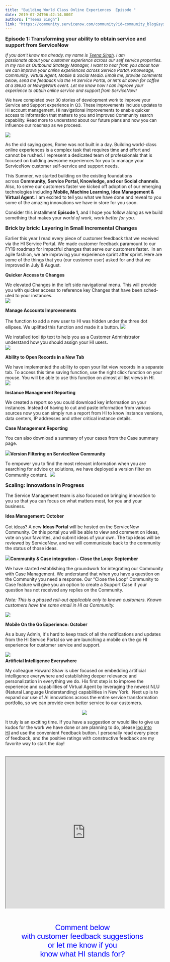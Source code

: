 ```yaml
---
title: "Building World Class Online Experiences  Episode "
date: 2019-07-24T06:42:14.000Z
authors: ["Teena Singh"]
link: "https://community.servicenow.com/community?id=community_blog&sys_id=7f31368adb7abf800be6a345ca9619d4"
---
```

<p><span style="font-size: 12pt;"><strong> Episode 1: Transforming your ability to obtain service and support from ServiceNow </strong></span></p>
<p><span style="font-size: 10pt;"><em>If you don’t know me already, my name is <a title="Teena Singh LinkedIn" href="https://www.linkedin.com/in/teenasingh/" target="_blank" rel="noopener noreferrer nofollow">Teena Singh</a>. I am passionate </em><em>about </em><em>your </em><em>customer</em><em> experience</em><em> across our self service </em><em>properties</em><em>. In my role as Outbound Strategy Manager, I want to hear from you about how we can improve your online experiences across Service Portal, Knowledge, Community, Virtual Agent, Mobile &amp; Social Media. Email me</em><em>, provide comments below, send me feedback via the HI Service Portal, or let&#39;s sit down for coffee at a SNUG or </em><em>Now&#64;Work</em><em> event.</em><em> Let me know how I can improve your experience to obtain online service and </em><em>s</em><em>upport from ServiceNow!</em> </span></p>
<p><span style="font-size: 10pt;">We have completed over 30 stories of development work to improve your Service and Support experience in Q3. These improvements include updates to HI account management, HI navigational improvements to enable quicker access to information that matters to you and improved Community search capability. Read more to understand about our future plans and how you can influence our roadmap as we proceed. </span></p>
<p><strong><img style="max-width: 100%; max-height: 480px;" src="https://community.servicenow.com/51d06926db5b7700d58ea345ca961940.iix" /></strong></p>
<p>As the old saying goes, Rome was not built in a day. Building world-class online experiences is a complex task that requires time and effort and cannot be rushed. I represent a dedicated team of professionals that is focused on building awesome experiences for you to manage your ServiceNow customer self-service and support needs.   </p>
<p>This Summer, we started building on the existing foundations across <strong>Community, Service Portal, Knowledge, and our Social channels</strong>. Also, to serve our customers faster we kicked off adoption of our emerging technologies including <strong>Mobile, Machine Learning, Idea Management &amp; Virtual Agent</strong>. I am excited to tell you what we have done and reveal to you some of the amazing innovations we have in store for you soon.   </p>
<p>Consider this installment <strong>Episode 1</strong><strong>,</strong> and I hope you follow along as we build something that makes your <em>world of work, work better for you</em>. </p>
<p><span style="font-size: 12pt;"><strong>Brick by brick:</strong><strong> Layering in Small Incremental Changes </strong> </span></p>
<p>Earlier this year I read every piece of customer feedback that we received via the HI Service Portal. We made customer feedback paramount to our FY19 roadmap for impactful changes that serve our customers faster.  In an agile fashion, we are improving your experience sprint after sprint. Here are some of the things that you (our customer user) asked for and that we improved in July &amp; August.   </p>
<p><strong>Quicker Access to Changes</strong><strong> </strong> </p>
<p><span class="TextRun SCXW32374009 BCX0" lang="EN-US"><span class="NormalTextRun SCXW32374009 BCX0">We elevated Changes in the left side navigational menu. This will provide you with quicker access to reference key Changes that have been scheduled to your instances. </span></span><span class="EOP SCXW32374009 BCX0"> </span><br /><img style="max-width: 100%; max-height: 480px;" src="https://community.servicenow.com/446cb77cdb2bf3c0d58ea345ca961960.iix" /></p>
<p><strong>Manage Accounts Improvements</strong> <br /> <br />The function to add a new user to HI was hidden under the three dot ellipses. We uplifted this function and made it a button. <img style="max-width: 100%; max-height: 480px;" src="https://community.servicenow.com/b5ae773cdbabf3c0d58ea345ca9619c7.iix" /></p>
<p>We installed tool tip text to help you as a Customer Administrator understand how you should assign your HI users.  <br /><img style="max-width: 100%; max-height: 480px;" src="https://community.servicenow.com/300ffb30dbebf3c0d58ea345ca961966.iix" /></p>
<p><strong>Ability to Open Records in a New Tab </strong> </p>
<p>We have implemented the ability to open your list view records in a separate tab. To access this time saving function, use the right click function on your mouse. You will be able to use this function on almost all list views in HI.   <br /><img style="max-width: 100%; max-height: 480px;" src="https://community.servicenow.com/0f5fbbf0dbebf3c0d58ea345ca961942.iix" /></p>
<p><strong>Instance Management Reporting</strong> </p>
<p>We created a report so you could download key information on your instances. Instead of having to cut and paste information from various sources now you can simply run a report from HI to know instance versions, data centers, IP addresses and other critical instance details. </p>
<p><strong>Case Management Reporting</strong> </p>
<p>You can also download a summary of your cases from the Case summary page.  </p>
<p><strong><img style="max-width: 100%; max-height: 480px;" src="https://community.servicenow.com/6d4abfb0dbe7f3c0d58ea345ca9619a7.iix" />Version Filtering on ServiceNow Community</strong> </p>
<p>To empower you to find the most relevant information when you are searching for advice or solutions, we have deployed a version filter on Community content.  <img style="max-width: 100%; max-height: 480px;" src="https://community.servicenow.com/cceff7b8dbebf3c0d58ea345ca96197a.iix" /></p>
<p><span style="font-size: 12pt;"><strong>Scaling: Innovations in Progress</strong> </span></p>
<p>The Service Management team is also focused on bringing innovation to you so that you can focus on what matters most, for you and your business. </p>
<p><strong>Idea Management: October</strong><strong> </strong> <br /> <br />Got ideas? A new <strong>Ideas Portal</strong> will be hosted on the ServiceNow Community. On this portal you will be able to view and comment on ideas, vote on your favorites, and submit ideas of your own. The top ideas will be reviewed by ServiceNow, and we will communicate back to the community the status of those ideas.  </p>
<p><img class="WACImage SCXW114494759 BCX0" src="https://community.servicenow.com/8894bb38dba3f3c0d58ea345ca9619ba.iix" /><strong>Community &amp; Case integration - Close the Loop: September</strong> </p>
<p>We have started establishing the groundwork for integrating our Community with Case Management. We understand that when you have a question on the Community you need a response. Our “Close the Loop” Community to Case feature will give you an option to create a Support Case if your question has not received any replies on the Community.  </p>
<p><em>Note: This is a phased roll-out applicable only to known customers. Known customers have the same email in HI as Community.</em></p>
<p><em><img style="max-width: 100%; max-height: 480px;" src="https://community.servicenow.com/c62688c1db6337c0d58ea345ca96199e.iix" /></em></p>
<p><strong>Mobile On the Go Experience: October</strong><strong> </strong> </p>
<p>As a busy Admin, it&#39;s hard to keep track of all the notifications and updates from the HI Service Portal so we are launching a mobile on the go HI experience for customer service and support.  </p>
<p><img class="WACImage SCXW21469794 BCX0" src="https://community.servicenow.com/c2b473b8dba3f3c0d58ea345ca96191c.iix" /> <br /><strong>Artificial Intelligence Everywhere</strong> </p>
<p>My colleague Howard Shaw is uber focused on embedding artificial intelligence everywhere and establishing deeper relevance and personalization in everything we do. His first step is to improve the experience and capabilities of Virtual Agent by leveraging the newest NLU (Natural Language Understanding) capabilities in New York.  Next up is to expand our use of AI innovations across the entire service transformation portfolio, so we can provide even better service to our customers. </p>
<p style="text-align: center;"><img style="max-width: 100%; max-height: 480px;" src="https://community.servicenow.com/76c04409db2ff3c0d58ea345ca9619f1.iix" /></p>
<p>It truly is an exciting time. If you have a suggestion or would like to give us kudos for the work we have done or are planning to do, please <a href="https://hi.service-now.com/" rel="nofollow">log into HI</a> and use the convenient Feedback button. I personally read every piece of feedback, and the positive ratings with constructive feedback are my favorite way to start the day! </p>
<p> <iframe id="video_tinymce" style="width: 100%; height: 480px;" src="https://www.youtube.com/embed/XTMzS3vkjj8"></iframe></p>
<p> </p>
<p style="text-align: center;"><span style="font-family: arial, helvetica, sans-serif; color: #0000ff; font-size: 18pt;">Comment below  </span><br /><span style="font-family: arial, helvetica, sans-serif; color: #0000ff; font-size: 18pt;">with customer feedback suggestions  </span><br /><span style="font-family: arial, helvetica, sans-serif; color: #0000ff; font-size: 18pt;">or let me know if you  </span><br /><span style="font-family: &#39;andale mono&#39;, times; font-size: 18pt;"><span style="font-family: arial, helvetica, sans-serif; color: #0000ff;">know what HI stands for? </span> </span><br /> </p>
<p class="ng-scope"> </p>